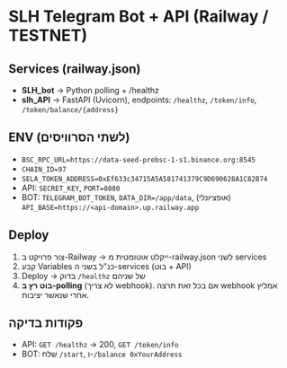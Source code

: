 ﻿# SLH Telegram Bot + API (Railway / TESTNET)

## Services (railway.json)
- **SLH_bot** → Python polling + /healthz
- **slh_API** → FastAPI (Uvicorn), endpoints: `/healthz`, `/token/info`, `/token/balance/{address}`

## ENV (לשתי הסרוויסים)
- `BSC_RPC_URL=https://data-seed-prebsc-1-s1.binance.org:8545`
- `CHAIN_ID=97`
- `SELA_TOKEN_ADDRESS=0xEf633c34715A5A581741379C9D690628A1C82B74`
- API: `SECRET_KEY`, `PORT=8080`
- BOT: `TELEGRAM_BOT_TOKEN`, `DATA_DIR=/app/data`, (אופציונלי) `API_BASE=https://<api-domain>.up.railway.app`

## Deploy
1) צור פרויקט ב-Railway → ייקלט אוטומטית מ-railway.json לשני services  
2) קבע Variables כנ"ל בשני ה-services (בוט + API)  
3) Deploy → בדוק `/healthz` של שניהם  
4) **בוט רץ ב-polling** (לא צריך webhook). אם בכל זאת תרצה webhook  אמליץ אחרי שנאשר יציבות.

## פקודות בדיקה
- API: `GET /healthz` → 200, `GET /token/info`
- BOT: שלח `/start`, ו-`/balance 0xYourAddress`
